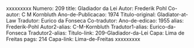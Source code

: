 xxxxxxxxx
Numero: 209
title: Gladiador da Lei
Autor: Frederik Pohl
Co-autor: C M Kornbluth
Ano-de-Publicacao: 1974
Titulo-original: Gladiator-at-Law
Tradutor: Eurico da Fonseca
Co-tradutor: 
Ano-de-edicao: 1955
alias: Frederik-Pohl
Autor2-alias: C-M-Kornbluth
Tradutor1-alias: Eurico-da-Fonseca
Tradutor2-alias: 
Titulo-link: 209-Gladiador-da-Lei
Capa: Lima de Freitas
pags: 214
Capa-link: Lima-de-Freitas
xxxxxxxxx